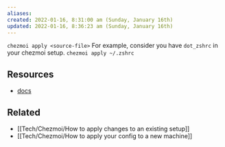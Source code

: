 ```yaml
---
aliases: 
created: 2022-01-16, 8:31:00 am (Sunday, January 16th)
updated: 2022-01-16, 8:36:23 am (Sunday, January 16th)
---
```

`chezmoi apply <source-file>`
For example, consider you have `dot_zshrc` in your chezmoi setup.
`chezmoi apply ~/.zshrc`

## Resources
- [docs](https://www.chezmoi.io/docs/reference/#apply-target)
## Related
- [[Tech/Chezmoi/How to apply changes to an existing setup]]
- [[Tech/Chezmoi/How to apply your config to a new machine]]